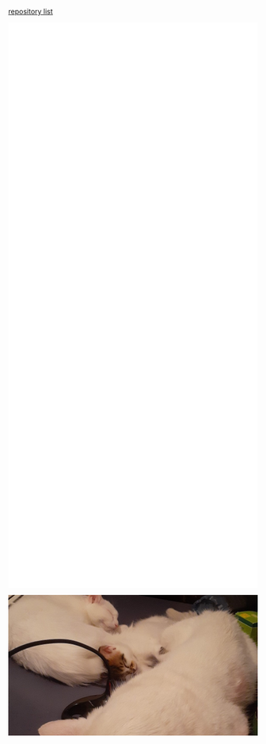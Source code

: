 [repository list](REPOS.md)
<p align="center">

<a href="https://github.com/YoraiLevi/YoraiLevi">
<img align="center" src="card-0.svg" /></a>
<a href="https://github.com/YoraiLevi/pester5-tutorial">
<img align="center" src="card-1.svg" /></a>
<a href="https://github.com/YoraiLevi/ahk-autohotkeys">
<img align="center" src="card-2.svg" /></a>
<a href="https://github.com/YoraiLevi/plotly_dash">
<img align="center" src="card-3.svg" /></a>
<a href="https://github.com/YoraiLevi/Intro-to-NLP-236299-CS187">
<img align="center" src="card-4.svg" /></a>
<a href="https://github.com/YoraiLevi/regedit.ps1">
<img align="center" src="card-5.svg" /></a>

![](resources/README/header_image.jpg)
</p>
